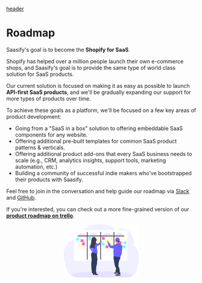 [header](_header.md ':include')

# Roadmap

Saasify's goal is to become the **Shopify for SaaS**.

Shopify has helped over a million people launch their own e-commerce shops, and Saasify's goal is to provide the same type of world class solution for SaaS products.

Our current solution is focused on making it as easy as possible to launch **API-first SaaS products**, and we'll be gradually expanding our support for more types of products over time.

To achieve these goals as a platform, we'll be focused on a few key areas of product development:

- Going from a "SaaS in a box" solution to offering embeddable SaaS components for any website.
- Offering additional pre-built templates for common SaaS product patterns & verticals.
- Offering additional product add-ons that every SaaS business needs to scale (e.g., CRM, analytics insights, support tools, marketing automation, etc.)
- Building a community of successful indie makers who've bootstrapped their products with Saasify.

Feel free to join in the conversation and help guide our roadmap via [Slack](https://slack.saasify.sh) and [GitHub](https://github.com/saasify-sh/saasify).

If you're interested, you can check out a more fine-grained version of our **[product roadmap on trello](https://trello.com/b/0I0V0NEM/saasify-product-roadmap ':target=_bank')**.

<p align="center">
  <img src="./_media/undraw/scrum_board.svg" alt="Roadmap" width="200" />
</p>
